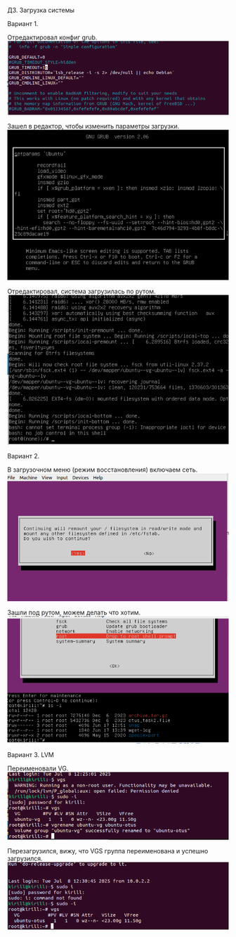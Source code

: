 ДЗ. Загрузка системы

Вариант 1.

Отредактировал конфиг grub.
![img.png](imgs/HW8/img.png)

Зашел в редактор, чтобы изменить параметры загрузки.
![img_1.png](imgs/HW8/img_1.png)

Отредактировал, система загрузилась по рутом.
![img_2.png](imgs/HW8/img_2.png)

Вариант 2.

В загрузочном меню (режим восстановления) включаем сеть.
![img_3.png](imgs/HW8/img_3.png)

Зашли под рутом, можем делать что хотим.
![img_4.png](imgs/HW8/img_4.png)

Вариант 3. LVM

Переименовали VG.
![img_5.png](imgs/HW8/img_5.png)

Перезагрузился, вижу, что VGS группа переименована и успешно загрузился.
![img_6.png](imgs/HW8/img_6.png)
